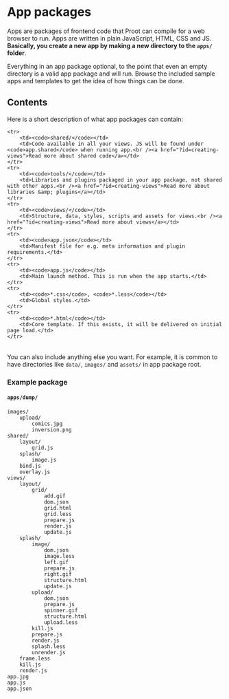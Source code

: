 
# App packages

Apps are packages of frontend code that Proot can compile for a web browser to run. Apps are written in plain JavaScript, HTML, CSS and JS. **Basically, you create a new app by making a new directory to the `apps/` folder**.

Everything in an app package optional, to the point that even an empty directory is a valid app package and will run. Browse the included sample apps and templates to get the idea of how things can be done.



## Contents

Here is a short description of what app packages can contain:

<table>

	<tr>
		<td><code>shared/</code></td>
		<td>Code available in all your views. JS will be found under <code>app.shared</code> when running app.<br /><a href="?id=creating-views">Read more about shared code</a></td>
	</tr>
	<tr>
		<td><code>tools/</code></td>
		<td>Libraries and plugins packaged in your app package, not shared with other apps.<br /><a href="?id=creating-views">Read more about libraries &amp; plugins</a></td>
	</tr>
	<tr>
		<td><code>views/</code></td>
		<td>Structure, data, styles, scripts and assets for views.<br /><a href="?id=creating-views">Read more about views</a></td>
	</tr>
	<tr>
		<td><code>app.json</code></td>
		<td>Manifest file for e.g. meta information and plugin requirements.</td>
	</tr>
	<tr>
		<td><code>app.js</code></td>
		<td>Main launch method. This is run when the app starts.</td>
	</tr>
	<tr>
		<td><code>*.css</code>, <code>*.less</code></td>
		<td>Global styles.</td>
	</tr>
	<tr>
		<td><code>*.html</code></td>
		<td>Core template. If this exists, it will be delivered on initial page load.</td>
	</tr>

</table>

You can also include anything else you want. For example, it is common to have directories like `data/`, `images/` and `assets/` in app package root.



### Example package

#### `apps/dump/`

	images/
		upload/
			comics.jpg
			inversion.png
	shared/
		layout/
			grid.js
		splash/
			image.js
		bind.js
		overlay.js
	views/
		layout/
			grid/
				add.gif
				dom.json
				grid.html
				grid.less
				prepare.js
				render.js
				update.js
		splash/
			image/
				dom.json
				image.less
				left.gif
				prepare.js
				right.gif
				structure.html
				update.js
			upload/
				dom.json
				prepare.js
				spinner.gif
				structure.html
				upload.less
			kill.js
			prepare.js
			render.js
			splash.less
			unrender.js
		frame.less
		kill.js
		render.js
	app.jpg
	app.js
	app.json
